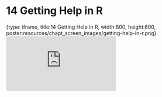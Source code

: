 # 14 Getting Help in R
 
{type: iframe, title:14 Getting Help in R, width:800, height:600, poster:resources/chapt_screen_images/getting-help-in-r.png}
![](https://datatrail-jhu.github.io/05_R/no_toc/getting-help-in-r.html)
 

 

